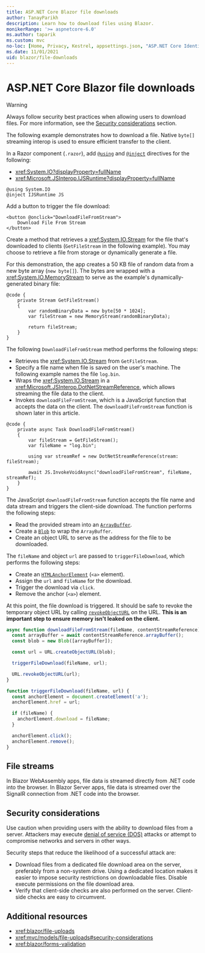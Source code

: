 ```yaml
---
title: ASP.NET Core Blazor file downloads
author: TanayParikh
description: Learn how to download files using Blazor.
monikerRange: '>= aspnetcore-6.0'
ms.author: taparik
ms.custom: mvc
no-loc: [Home, Privacy, Kestrel, appsettings.json, "ASP.NET Core Identity", cookie, Cookie, Blazor, "Blazor Server", "Blazor WebAssembly", "Identity", "Let's Encrypt", Razor, SignalR]
ms.date: 11/01/2021
uid: blazor/file-downloads
---
```

# ASP.NET Core Blazor file downloads

> [!WARNING]
> Always follow security best practices when allowing users to download files. For more information, see the [Security considerations](#security-considerations) section.

The following example demonstrates how to download a file. Native `byte[]` streaming interop is used to ensure efficient transfer to the client.

In a Razor component (`.razor`), add [`@using`](xref:mvc/views/razor#using) and [`@inject`](xref:mvc/views/razor#inject) directives for the following:

* <xref:System.IO?displayProperty=fullName>
* <xref:Microsoft.JSInterop.IJSRuntime?displayProperty=fullName>

```razor
@using System.IO
@inject IJSRuntime JS
```

Add a button to trigger the file download:

```razor
<button @onclick="DownloadFileFromStream">
    Download File From Stream
</button>
```

Create a method that retrieves a <xref:System.IO.Stream> for the file that's downloaded to clients (`GetFileStream` in the following example). You may choose to retrieve a file from storage or dynamically generate a file.

For this demonstration, the app creates a 50 KB file of random data from a new byte array (`new byte[]`). The bytes are wrapped with a <xref:System.IO.MemoryStream> to serve as the example's dynamically-generated binary file:

```razor
@code {
    private Stream GetFileStream()
    {
        var randomBinaryData = new byte[50 * 1024];
        var fileStream = new MemoryStream(randomBinaryData);

        return fileStream;
    }
}
```

The following `DownloadFileFromStream` method performs the following steps:

* Retrieves the <xref:System.IO.Stream> from `GetFileStream`.
* Specify a file name when file is saved on the user's machine. The following example names the file `log.bin`.
* Wraps the <xref:System.IO.Stream> in a <xref:Microsoft.JSInterop.DotNetStreamReference>, which allows streaming the file data to the client.
* Invokes `downloadFileFromStream`, which is a JavaScript function that accepts the data on the client. The `downloadFileFromStream` function is shown later in this article.

```razor
@code {
    private async Task DownloadFileFromStream()
    {
        var fileStream = GetFileStream();
        var fileName = "log.bin";

        using var streamRef = new DotNetStreamReference(stream: fileStream);

        await JS.InvokeVoidAsync("downloadFileFromStream", fileName, streamRef);
    }
}
```

The JavaScript `downloadFileFromStream` function accepts the file name and data stream and triggers the client-side download. The function performs the following steps:

* Read the provided stream into an [`ArrayBuffer`](https://developer.mozilla.org/docs/Web/JavaScript/Reference/Global_Objects/ArrayBuffer).
* Create a [`Blob`](https://developer.mozilla.org/docs/Web/API/Blob) to wrap the `ArrayBuffer`.
* Create an object URL to serve as the address for the file to be downloaded.

The `fileName` and object `url` are passed to `triggerFileDownload`, which performs the following steps:

* Create an [`HTMLAnchorElement`](https://developer.mozilla.org/docs/Web/API/HTMLAnchorElement) (`<a>` element).
* Assign the `url` and `fileName` for the download.
* Trigger the download via `click`.
* Remove the anchor (`<a>`) element.

At this point, the file download is triggered. It should be safe to revoke the temporary object URL by calling [`revokeObjectURL`](https://developer.mozilla.org/docs/Web/API/URL/revokeObjectURL) on the URL. **This is an important step to ensure memory isn't leaked on the client.**


```javascript
async function downloadFileFromStream(fileName, contentStreamReference) {
  const arrayBuffer = await contentStreamReference.arrayBuffer();
  const blob = new Blob([arrayBuffer]);

  const url = URL.createObjectURL(blob);

  triggerFileDownload(fileName, url);

  URL.revokeObjectURL(url);
}

function triggerFileDownload(fileName, url) {
  const anchorElement = document.createElement('a');
  anchorElement.href = url;

  if (fileName) {
    anchorElement.download = fileName;
  }

  anchorElement.click();
  anchorElement.remove();
}
```

## File streams

In Blazor WebAssembly apps, file data is streamed directly from .NET code into the browser. In Blazor Server apps, file data is streamed over the SignalR connection from .NET code into the browser.

## Security considerations

Use caution when providing users with the ability to download files from a server. Attackers may execute [denial of service (DOS)](/windows-hardware/drivers/ifs/denial-of-service) attacks or attempt to compromise networks and servers in other ways.

Security steps that reduce the likelihood of a successful attack are:

* Download files from a dedicated file download area on the server, preferably from a non-system drive. Using a dedicated location makes it easier to impose security restrictions on downloadable files. Disable execute permissions on the file download area.
* Verify that client-side checks are also performed on the server. Client-side checks are easy to circumvent.

## Additional resources

* <xref:blazor/file-uploads>
* <xref:mvc/models/file-uploads#security-considerations>
* <xref:blazor/forms-validation>
